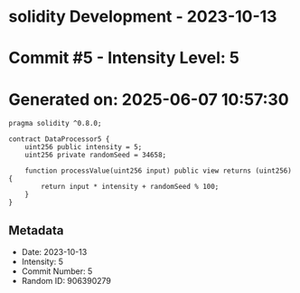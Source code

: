 ﻿# solidity Development - 2023-10-13
# Commit #5 - Intensity Level: 5
# Generated on: 2025-06-07 10:57:30
```solidity
pragma solidity ^0.8.0;

contract DataProcessor5 {
    uint256 public intensity = 5;
    uint256 private randomSeed = 34658;

    function processValue(uint256 input) public view returns (uint256) {
        return input * intensity + randomSeed % 100;
    }
}
```
## Metadata
- Date: 2023-10-13
- Intensity: 5
- Commit Number: 5
- Random ID: 906390279
